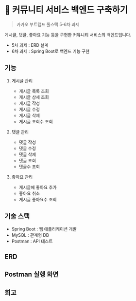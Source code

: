 # 💬 커뮤니티 서비스 백엔드 구축하기

> 카카오 부트캠프 풀스택 5-6차 과제

게시글, 댓글, 좋아요 기능 등을 구현한 커뮤니티 서비스의 백엔드입니다.

- 5차 과제 : ERD 설계
- 6차 과제 : Spring Boot로 백엔드 기능 구현

## 기능
1. 게시글 관리
   - 게시글 목록 조회
   - 게시글 상세 조회
   - 게시글 작성
   - 게시글 수정
   - 게시글 삭제
   - 게시글 조회수 조회

2. 댓글 관리
    - 댓글 작성
    - 댓글 수정
    - 댓글 삭제
    - 댓글 조회
    - 댓글수 조회
   
3. 좋아요 관리
    - 게시글에 좋아요 추가
    - 좋아요 취소
    - 게시글 좋아요수 조회

## 기술 스택
- Spring Boot : 웹 애플리케이션 개발
- MySQL : 관계형 DB
- Postman : API 테스트

## ERD

## Postman 실행 화면

## 회고
